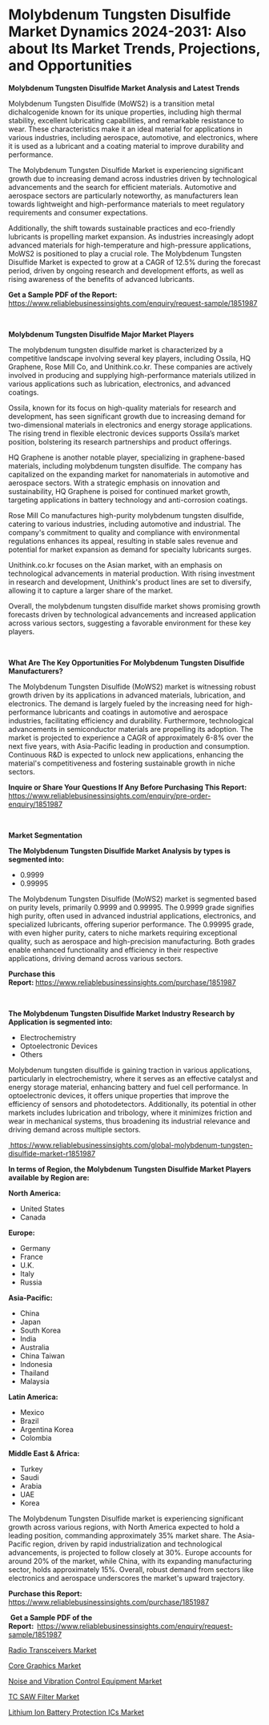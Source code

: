 <p><h1>Molybdenum Tungsten Disulfide Market Dynamics 2024-2031: Also about Its Market Trends, Projections, and Opportunities</h1></p><p><strong>Molybdenum Tungsten Disulfide Market Analysis and Latest Trends</strong></p>
<p><p>Molybdenum Tungsten Disulfide (MoWS2) is a transition metal dichalcogenide known for its unique properties, including high thermal stability, excellent lubricating capabilities, and remarkable resistance to wear. These characteristics make it an ideal material for applications in various industries, including aerospace, automotive, and electronics, where it is used as a lubricant and a coating material to improve durability and performance.</p><p>The Molybdenum Tungsten Disulfide Market is experiencing significant growth due to increasing demand across industries driven by technological advancements and the search for efficient materials. Automotive and aerospace sectors are particularly noteworthy, as manufacturers lean towards lightweight and high-performance materials to meet regulatory requirements and consumer expectations. </p><p>Additionally, the shift towards sustainable practices and eco-friendly lubricants is propelling market expansion. As industries increasingly adopt advanced materials for high-temperature and high-pressure applications, MoWS2 is positioned to play a crucial role. The Molybdenum Tungsten Disulfide Market is expected to grow at a CAGR of 12.5% during the forecast period, driven by ongoing research and development efforts, as well as rising awareness of the benefits of advanced lubricants.</p></p>
<p><strong>Get a Sample PDF of the Report:&nbsp;</strong> <a href="https://www.reliablebusinessinsights.com/enquiry/request-sample/1851987?utm_campaign=1358&utm_medium=2&utm_source=Github&utm_content=ia&utm_term=18102024&utm_id=molybdenum-tungsten-disulfide">https://www.reliablebusinessinsights.com/enquiry/request-sample/1851987</a></p>
<p>&nbsp;</p>
<p><strong>Molybdenum Tungsten Disulfide Major Market Players</strong></p>
<p><p>The molybdenum tungsten disulfide market is characterized by a competitive landscape involving several key players, including Ossila, HQ Graphene, Rose Mill Co, and Unithink.co.kr. These companies are actively involved in producing and supplying high-performance materials utilized in various applications such as lubrication, electronics, and advanced coatings.</p><p>Ossila, known for its focus on high-quality materials for research and development, has seen significant growth due to increasing demand for two-dimensional materials in electronics and energy storage applications. The rising trend in flexible electronic devices supports Ossila’s market position, bolstering its research partnerships and product offerings.</p><p>HQ Graphene is another notable player, specializing in graphene-based materials, including molybdenum tungsten disulfide. The company has capitalized on the expanding market for nanomaterials in automotive and aerospace sectors. With a strategic emphasis on innovation and sustainability, HQ Graphene is poised for continued market growth, targeting applications in battery technology and anti-corrosion coatings.</p><p>Rose Mill Co manufactures high-purity molybdenum tungsten disulfide, catering to various industries, including automotive and industrial. The company's commitment to quality and compliance with environmental regulations enhances its appeal, resulting in stable sales revenue and potential for market expansion as demand for specialty lubricants surges.</p><p>Unithink.co.kr focuses on the Asian market, with an emphasis on technological advancements in material production. With rising investment in research and development, Unithink's product lines are set to diversify, allowing it to capture a larger share of the market.</p><p>Overall, the molybdenum tungsten disulfide market shows promising growth forecasts driven by technological advancements and increased application across various sectors, suggesting a favorable environment for these key players.</p></p>
<p>&nbsp;</p>
<p><strong>What Are The Key Opportunities For Molybdenum Tungsten Disulfide Manufacturers?</strong></p>
<p><p>The Molybdenum Tungsten Disulfide (MoWS2) market is witnessing robust growth driven by its applications in advanced materials, lubrication, and electronics. The demand is largely fueled by the increasing need for high-performance lubricants and coatings in automotive and aerospace industries, facilitating efficiency and durability. Furthermore, technological advancements in semiconductor materials are propelling its adoption. The market is projected to experience a CAGR of approximately 6-8% over the next five years, with Asia-Pacific leading in production and consumption. Continuous R&D is expected to unlock new applications, enhancing the material's competitiveness and fostering sustainable growth in niche sectors.</p></p>
<p><strong>Inquire or Share Your Questions If Any Before Purchasing This Report:</strong> <a href="https://www.reliablebusinessinsights.com/enquiry/pre-order-enquiry/1851987?utm_campaign=1358&utm_medium=2&utm_source=Github&utm_content=ia&utm_term=18102024&utm_id=molybdenum-tungsten-disulfide">https://www.reliablebusinessinsights.com/enquiry/pre-order-enquiry/1851987</a></p>
<p>&nbsp;</p>
<p><strong>Market Segmentation</strong></p>
<p><strong>The Molybdenum Tungsten Disulfide Market Analysis by types is segmented into:</strong></p>
<p><ul><li>0.9999</li><li>0.99995</li></ul></p>
<p><p>The Molybdenum Tungsten Disulfide (MoWS2) market is segmented based on purity levels, primarily 0.9999 and 0.99995. The 0.9999 grade signifies high purity, often used in advanced industrial applications, electronics, and specialized lubricants, offering superior performance. The 0.99995 grade, with even higher purity, caters to niche markets requiring exceptional quality, such as aerospace and high-precision manufacturing. Both grades enable enhanced functionality and efficiency in their respective applications, driving demand across various sectors.</p></p>
<p><strong>Purchase this Report:&nbsp;</strong><a href="https://www.reliablebusinessinsights.com/purchase/1851987?utm_campaign=1358&utm_medium=2&utm_source=Github&utm_content=ia&utm_term=18102024&utm_id=molybdenum-tungsten-disulfide">https://www.reliablebusinessinsights.com/purchase/1851987</a></p>
<p>&nbsp;</p>
<p><strong>The Molybdenum Tungsten Disulfide Market Industry Research by Application is segmented into:</strong></p>
<p><ul><li>Electrochemistry</li><li>Optoelectronic Devices</li><li>Others</li></ul></p>
<p><p>Molybdenum tungsten disulfide is gaining traction in various applications, particularly in electrochemistry, where it serves as an effective catalyst and energy storage material, enhancing battery and fuel cell performance. In optoelectronic devices, it offers unique properties that improve the efficiency of sensors and photodetectors. Additionally, its potential in other markets includes lubrication and tribology, where it minimizes friction and wear in mechanical systems, thus broadening its industrial relevance and driving demand across multiple sectors.</p></p>
<p><a href="https://www.reliablebusinessinsights.com/global-molybdenum-tungsten-disulfide-market-r1851987?utm_campaign=1358&utm_medium=2&utm_source=Github&utm_content=ia&utm_term=18102024&utm_id=molybdenum-tungsten-disulfide">&nbsp;https://www.reliablebusinessinsights.com/global-molybdenum-tungsten-disulfide-market-r1851987</a></p>
<p><strong>In terms of Region, the Molybdenum Tungsten Disulfide Market Players available by Region are:</strong></p>
<p>
    <p> <strong> North America: </strong>
        <ul>
            <li>United States</li>
            <li>Canada</li>
        </ul>
        </p> 
    <p> <strong> Europe: </strong>
        <ul>
            <li>Germany</li>
            <li>France</li>
            <li>U.K.</li>
            <li>Italy</li>
            <li>Russia</li>
        </ul>
        </p> 
    <p> <strong> Asia-Pacific: </strong>
        <ul>
            <li>China</li>
            <li>Japan</li>
            <li>South Korea</li>
            <li>India</li>
            <li>Australia</li>
            <li>China Taiwan</li>
            <li>Indonesia</li>
            <li>Thailand</li>
            <li>Malaysia</li>
        </ul>
        </p> 
    <p> <strong> Latin America: </strong>
        <ul>
            <li>Mexico</li>
            <li>Brazil</li>
            <li>Argentina Korea</li>
            <li>Colombia</li>
        </ul>
        </p> 
    <p> <strong> Middle East & Africa: </strong>
        <ul>
            <li>Turkey</li>
            <li>Saudi</li>
            <li>Arabia</li>
            <li>UAE</li>
            <li>Korea</li>
        </ul>
    </p>
    </p>
<p><p>The Molybdenum Tungsten Disulfide market is experiencing significant growth across various regions, with North America expected to hold a leading position, commanding approximately 35% market share. The Asia-Pacific region, driven by rapid industrialization and technological advancements, is projected to follow closely at 30%. Europe accounts for around 20% of the market, while China, with its expanding manufacturing sector, holds approximately 15%. Overall, robust demand from sectors like electronics and aerospace underscores the market's upward trajectory.</p></p>
<p><strong>Purchase this Report: </strong><a href="https://www.reliablebusinessinsights.com/purchase/1851987?utm_campaign=1358&utm_medium=2&utm_source=Github&utm_content=ia&utm_term=18102024&utm_id=molybdenum-tungsten-disulfide">https://www.reliablebusinessinsights.com/purchase/1851987</a></p>
<p>&nbsp;<strong>Get a Sample PDF of the Report:&nbsp;&nbsp;</strong><a href="https://www.reliablebusinessinsights.com/enquiry/request-sample/1851987?utm_campaign=1358&utm_medium=2&utm_source=Github&utm_content=ia&utm_term=18102024&utm_id=molybdenum-tungsten-disulfide">https://www.reliablebusinessinsights.com/enquiry/request-sample/1851987</a></p>
<p><strong></strong></p>
<p><p><a href="https://www.linkedin.com/pulse/sustainability-trends-radio-transceivers-industry-market-implications-sehyf?utm_campaign=1358&utm_medium=2&utm_source=Github&utm_content=ia&utm_term=18102024&utm_id=molybdenum-tungsten-disulfide">Radio Transceivers Market</a></p><p><a href="https://www.linkedin.com/pulse/pioneering-growth-analyzing-global-core-graphics-market-f2iqf?utm_campaign=1358&utm_medium=2&utm_source=Github&utm_content=ia&utm_term=18102024&utm_id=molybdenum-tungsten-disulfide">Core Graphics Market</a></p><p><a href="https://github.com/globismark/Market-Research-Report-List-5/blob/main/noise-and-vibration-control-equipment-market.md?utm_campaign=1358&utm_medium=2&utm_source=Github&utm_content=ia&utm_term=18102024&utm_id=molybdenum-tungsten-disulfide">Noise and Vibration Control Equipment Market</a></p><p><a href="https://www.linkedin.com/pulse/global-tc-saw-filter-market-trends-innovations-forward-looking-2pi9f?utm_campaign=1358&utm_medium=2&utm_source=Github&utm_content=ia&utm_term=18102024&utm_id=molybdenum-tungsten-disulfide">TC SAW Filter Market</a></p><p><a href="https://www.linkedin.com/pulse/emerging-opportunities-challenges-global-lithium-ion-battery-protection-csidf?utm_campaign=1358&utm_medium=2&utm_source=Github&utm_content=ia&utm_term=18102024&utm_id=molybdenum-tungsten-disulfide">Lithium Ion Battery Protection ICs Market</a></p></p>
